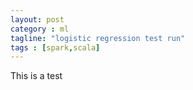 ```yaml
---
layout: post
category : ml
tagline: "logistic regression test run"
tags : [spark,scala]
---
```


This is a test
